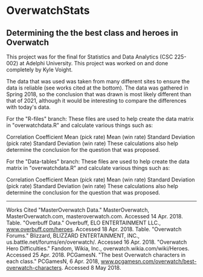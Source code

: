 # OverwatchStats
Determining the the best class and heroes in Overwatch
---------------------------------------------------------------
This project was for the final for Statistics and Data Analytics (CSC 225-002) at Adelphi University. This project was worked on and done completely by Kyle Voight.

The data that was used was taken from many different sites to ensure the data is reliable (see works cited at the bottom). The data was gathered in Spring 2018, so the conclusion that was drawn is most likely different than that of 2021, although it would be interesting to compare the differences with today's data.


For the "R-files" branch:
These files are used to help create the data matrix in "overwatchdata.R" and calculate various things such as:

Correlation Coefficient
Mean (pick rate)
Mean (win rate)
Standard Deviation (pick rate)
Standard Deviation (win rate)
These calculations also help determine the conclusion for the question that was proposed.


For the "Data-tables" branch:
These files are used to help create the data matrix in "overwatchdata.R" and calculate various things such as:

Correlation Coefficient
Mean (pick rate)
Mean (win rate)
Standard Deviation (pick rate)
Standard Deviation (win rate)
These calculations also help determine the conclusion for the question that was proposed.

---------------------------------------------------------------
Works Cited
"MasterOverwatch Data." MasterOverwatch, MasterOverwatch.com, masteroverwatch.com. Accessed 14 Apr. 2018. Table.
"Overbuff Data." Overbuff, ELO ENTERTAINMENT LLC., www.overbuff.com/heroes. Accessed 18 Apr. 2018. Table.
"Overwatch Forums." Blizzard, BLIZZARD ENTERTAINMENT, INC., us.battle.net/forums/en/overwatch/. Accessed 16 Apr. 2018.
"Overwatch Hero Difficulties." Fandom, Wikia, Inc., overwatch.wikia.com/wiki/Heroes. Accessed 25 Apr. 2018.
PCGamesN. "The best Overwatch characters in each class." PCGamesN, 6 Apr. 2018, www.pcgamesn.com/overwatch/best-overwatch-characters. Accessed 8 May 2018.
